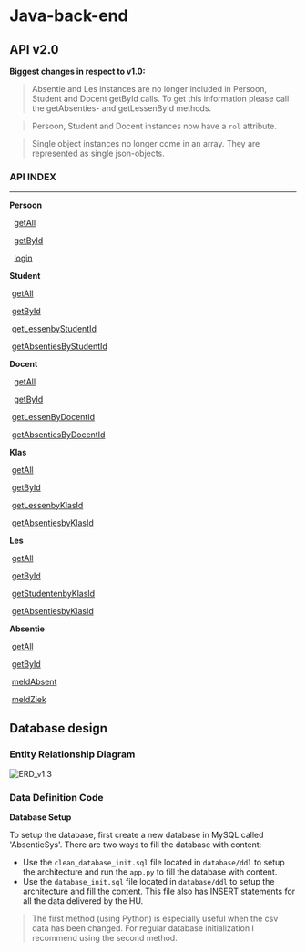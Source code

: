 # Java-back-end



## API v2.0

**Biggest changes in respect to v1.0:**

> Absentie and Les instances are no longer included in Persoon, Student and Docent getById calls. To get this information please call the getAbsenties- and getLessenById methods.

> Persoon, Student and Docent instances now have a `rol` attribute.

> Single object instances no longer come in an array. They are represented as single json-objects.



### API INDEX

------

**Persoon**

​		 [getAll](absentieAPI/docs/persoon/persoonGetAll.md)

​		 [getById](absentieAPI/docs/persoon/persoonGetById.md)

​		 [login](absentieAPI/docs/persoon/persoonLogin.md)

**Student**

​		[getAll](absentieAPI/docs/student/studentGetAll.md)

​		[getById](absentieAPI/docs/student/studentGetById.md)

​		[getLessenbyStudentId](absentieAPI/docs/student/studentGetLessenByStudentId.md)

​		[getAbsentiesByStudentId](absentieAPI/docs/student/studentGetAbsentiesByStudentId.md)

**Docent**

 		[getAll](absentieAPI/docs/docent/docentGetAll.md)

 		[getById](absentieAPI/docs/docent/studentGetById.md)

​		[getLessenByDocentId](absentieAPI/docs/docent/docentGetLessenByDocentId.md)

​		[getAbsentiesByDocentId](absentieAPI/docs/docent/docentGetAbsentiesByDocentId.md)

**Klas**

​		[getAll](absentieAPI/docs/klas/klasGetAll.md)

​		[getById](absentieAPI/docs/klas/klasGetById.md)

​		[getLessenbyKlasId](absentieAPI/docs/klas/klasGetLessenByKlasId.md)

​		[getAbsentiesbyKlasId](absentieAPI/docs/klas/klasGetAbsentiesByKlasId.md)

**Les**

​		[getAll](absentieAPI/docs/les/lesGetAll.md)

​		[getById](absentieAPI/docs/les/lesGetById.md)

​		[getStudentenbyKlasId](absentieAPI/docs/les/lesGetStudentenByKlasId.md)

​		[getAbsentiesbyKlasId](absentieAPI/docs/les/lesGetAbsentiesByKlasId.md)

**Absentie**

​		[getAll](absentieAPI/docs/absentie/absentieGetAll.md)

​		[getById](absentieAPI/docs/absentie/absentieGetById.md)

​		[meldAbsent](absentieAPI/docs/absentie/absentieMeldAbsent.md)

​		[meldZiek](absentieAPI/docs/absentie/absentieMeldZiek.md)





## Database design

### Entity Relationship Diagram



![ERD_v1.3](database/diagrams/ERD_v1.4.png)



### Data Definition Code

**Database Setup**

To setup the database, first create a new database in MySQL called 'AbsentieSys'. There are two ways to fill the database with content:

- Use the `clean_database_init.sql` file located in `database/ddl` to setup the architecture and run the `app.py` to fill the database with content.
- Use the `database_init.sql` file located in  `database/ddl` to setup the architecture and fill the content. This file also has INSERT statements for all the data delivered by the HU.

> The first method (using Python) is especially useful when the csv data has been changed. For regular database initialization I recommend using the second method.
